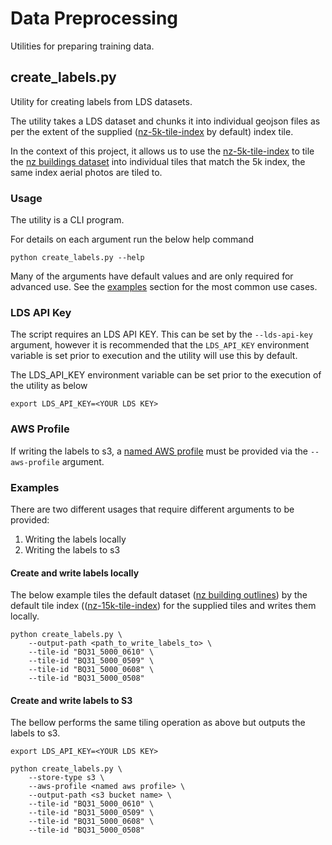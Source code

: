 # Data Preprocessing
Utilities for preparing training data. 


## create_labels.py
Utility for creating labels from LDS datasets. 

The utility takes a LDS dataset and chunks it into individual geojson files as per the extent of the supplied ([nz-5k-tile-index](https://data.linz.govt.nz/layer/104691-nz-15k-tile-index/) by default) index tile.

In the context of this project, it allows us to use the [nz-5k-tile-index](https://data.linz.govt.nz/layer/104691-nz-15k-tile-index/) to 
tile the [nz buildings dataset](https://data.linz.govt.nz/layer/101290-nz-building-outlines/) into individual tiles that match the 5k index,
the same index aerial photos are tiled to.


### Usage
The utility is a CLI program. 

For details on each argument run the below help command

`python create_labels.py --help`

Many of the arguments have default values and are only required for advanced use. See the 
[examples](https://github.com/linz/building-detection/tree/create_labels/src/data_preprocessing#examples) section
for the most common use cases.


### LDS API Key
The script requires an LDS API KEY. This can be set by the `--lds-api-key` argument, however it is recommended 
that the `LDS_API_KEY` environment variable is set prior to execution and the utility will use this by default. 

The LDS_API_KEY environment variable can be set prior to the execution of the utility as below

`export LDS_API_KEY=<YOUR LDS KEY>`

### AWS Profile
If writing the labels to s3, a [named AWS profile](https://docs.aws.amazon.com/cli/latest/userguide/cli-configure-profiles.html)
must be provided via the `--aws-profile` argument.

### Examples
There are two different usages that require different arguments to be provided:
1. Writing the labels locally
2. Writing the labels to s3

#### Create and write labels locally 
The below example tiles the default dataset ([nz building outlines](https://data.linz.govt.nz/layer/101290-nz-building-outlines/))
by the default tile index (([nz-15k-tile-index](https://data.linz.govt.nz/layer/104691-nz-15k-tile-index/)) for the supplied tiles
and writes them locally. 

```
python create_labels.py \
    --output-path <path_to_write_labels_to> \
    --tile-id "BQ31_5000_0610" \
    --tile-id "BQ31_5000_0509" \
    --tile-id "BQ31_5000_0608" \
    --tile-id "BQ31_5000_0508"
```

#### Create and write labels to S3 
The bellow performs the same tiling operation as above but outputs the labels to s3. 

```
export LDS_API_KEY=<YOUR LDS KEY>

python create_labels.py \
    --store-type s3 \
    --aws-profile <named aws profile> \
    --output-path <s3 bucket name> \
    --tile-id "BQ31_5000_0610" \
    --tile-id "BQ31_5000_0509" \
    --tile-id "BQ31_5000_0608" \
    --tile-id "BQ31_5000_0508"
```